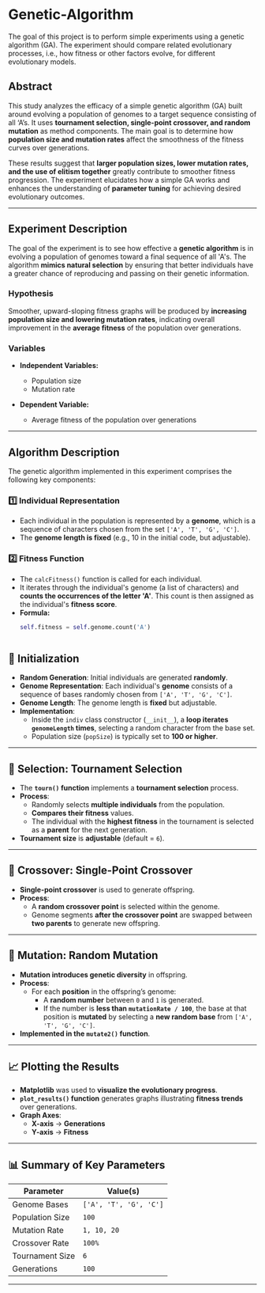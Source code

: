 # Genetic-Algorithm

The goal of this project is to perform simple experiments using a genetic algorithm (GA). The experiment should compare related evolutionary processes, i.e., how fitness or other factors evolve, for different evolutionary models.

## Abstract

This study analyzes the efficacy of a simple genetic algorithm (GA) built around evolving a population of genomes to a target sequence consisting of all ‘A’s. It uses **tournament selection, single-point crossover, and random mutation** as method components. The main goal is to determine how **population size and mutation rates** affect the smoothness of the fitness curves over generations.  

These results suggest that **larger population sizes, lower mutation rates, and the use of elitism together** greatly contribute to smoother fitness progression. The experiment elucidates how a simple GA works and enhances the understanding of **parameter tuning** for achieving desired evolutionary outcomes.

---

## Experiment Description  

The goal of the experiment is to see how effective a **genetic algorithm** is in evolving a population of genomes toward a final sequence of all 'A's. The algorithm **mimics natural selection** by ensuring that better individuals have a greater chance of reproducing and passing on their genetic information.  

### Hypothesis  
Smoother, upward-sloping fitness graphs will be produced by **increasing population size and lowering mutation rates**, indicating overall improvement in the **average fitness** of the population over generations.  

### Variables  

- **Independent Variables:**  
  - Population size  
  - Mutation rate  

- **Dependent Variable:**  
  - Average fitness of the population over generations  

---

## Algorithm Description  

The genetic algorithm implemented in this experiment comprises the following key components:

### **1️⃣ Individual Representation**  
- Each individual in the population is represented by a **genome**, which is a sequence of characters chosen from the set `['A', 'T', 'G', 'C']`.  
- The **genome length is fixed** (e.g., 10 in the initial code, but adjustable).  

### **2️⃣ Fitness Function**  
- The `calcFitness()` function is called for each individual.  
- It iterates through the individual's genome (a list of characters) and **counts the occurrences of the letter 'A'**. This count is then assigned as the individual's **fitness score**.  
- **Formula:**  
  ```python
  self.fitness = self.genome.count('A')



## 🧬 Initialization

- **Random Generation**: Initial individuals are generated **randomly**.
- **Genome Representation**: Each individual's **genome** consists of a sequence of bases randomly chosen from `['A', 'T', 'G', 'C']`.
- **Genome Length**: The genome length is **fixed** but adjustable.
- **Implementation**:  
  - Inside the `indiv` class constructor (`__init__`), a **loop iterates `genomeLength` times**, selecting a random character from the base set.
  - Population size (`popSize`) is typically set to **100 or higher**.

---

## 🎯 Selection: Tournament Selection

- The **`tourn()` function** implements a **tournament selection** process.
- **Process**:
  - Randomly selects **multiple individuals** from the population.
  - **Compares their fitness** values.
  - The individual with the **highest fitness** in the tournament is selected as a **parent** for the next generation.
- **Tournament size** is **adjustable** (default = `6`).

---

## 🔗 Crossover: Single-Point Crossover

- **Single-point crossover** is used to generate offspring.
- **Process**:
  - A **random crossover point** is selected within the genome.
  - Genome segments **after the crossover point** are swapped between **two parents** to generate new offspring.

---

## 🔄 Mutation: Random Mutation

- **Mutation introduces genetic diversity** in offspring.
- **Process**:
  - For each **position** in the offspring’s genome:
    - A **random number** between `0` and `1` is generated.
    - If the number is **less than `mutationRate / 100`**, the base at that position is **mutated** by selecting a **new random base** from `['A', 'T', 'G', 'C']`.
- **Implemented in the `mutate2()` function**.

---

## 📈 Plotting the Results

- **Matplotlib** was used to **visualize the evolutionary progress**.
- **`plot_results()` function** generates graphs illustrating **fitness trends** over generations.
- **Graph Axes**:
  - **X-axis** → **Generations**
  - **Y-axis** → **Fitness**

---

## 📊 Summary of Key Parameters

| Parameter        | Value(s)          |
|-----------------|------------------|
| Genome Bases    | `['A', 'T', 'G', 'C']` |
| Population Size | `100` |
| Mutation Rate   | `1, 10, 20` |
| Crossover Rate  | `100%` |
| Tournament Size | `6` |
| Generations     | `100` |

---

